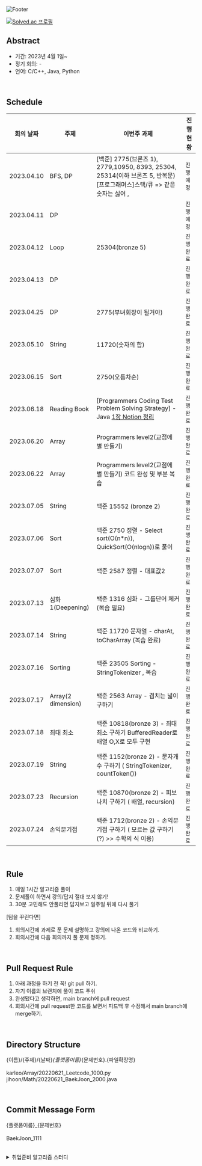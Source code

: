 ![Footer](https://capsule-render.vercel.app/api?type=waving&color=auto&height=200&section=footer&text=Algorithms%20study&fontSize=100)



[![Solved.ac
프로필](http://mazassumnida.wtf/api/v2/generate_badge?boj=karleo)](https://solved.ac/profile/karleo)







## Abstract

- 기간: 2023년 4월 1일~
- 정기 회의: -
- 언어: C/C++, Java, Python

<br>

## Schedule


| **회의 날짜**  | **주제** | **이번주 과제**                                                                                                                                           | **진행 현황** |
|------------|--|------------------------------------------------------------------------------------------------------------------------------------------------------|-----------|
| 2023.04.10 | BFS, DP | [백준] 2775(브론즈 1), 2779,10950, 8393, 25304, 25314(이하 브론즈 5, 반복문) [프로그래머스]스택/큐 => 같은숫자는 싫어 ,                                                           | `진행 예정`   |
| 2023.04.11 | DP |                                                                                                                                                      | `진행 예정`   |
| 2023.04.12 | Loop | 25304(bronze 5)                                                                                                                                      | `진행 완료`   |
| 2023.04.13 | DP |                                                                                                                                                      | `진행 완료`   |
| 2023.04.25 | DP | 2775(부녀회장이 될거야)                                                                                                                                      | `진행 완료`   |
| 2023.05.10 | String | 11720(숫자의 합)                                                                                                                                         | `진행 완료`   |
| 2023.06.15 | Sort | 2750(오름차순)                                                                                                                                           | `진행 완료`   |
| 2023.06.18 | Reading Book | [Programmers Coding Test Problem Solving Strategy] - Java  [1장 Notion 정리](https://www.notion.so/Programmers-Java-0334141765a84fcf8e03793b0c98e3a3?pvs=4) | `진행 완료`   |
| 2023.06.20 | Array | Programmers level2(교점에 별 만들기)                                                                                                                        | `진행 완료`   |
| 2023.06.22 | Array | Programmers level2(교점에 별 만들기) 코드 완성 및 부분 복습                                                                                                          | `진행 완료`   |
| 2023.07.05 | String | 백준 15552 (bronze 2)                                                                                                                                  | `진행 완료`   |
| 2023.07.06 | Sort | 백준 2750 정렬 - Select sort(O(n*n)), QuickSort(O(nlogn))로 풀이                                                                                            | `진행 완료`   |
| 2023.07.07 | Sort | 백준 2587 정렬 - 대표값2                                                                                                                                    | `진행 완료`   |
| 2023.07.13 | 심화1(Deepening) | 백준 1316 심화 - 그룹단어 체커 (복습 필요)                                                                                                                         | `진행 완료`   |
| 2023.07.14 | String | 백준 11720 문자열 - charAt, toCharArray (복습 완료)                                                                                                           | `진행 완료`   |
| 2023.07.16 | Sorting | 백준 23505 Sorting - StringTokenizer , 복습                                                                                                                 | `진행 완료`   |
| 2023.07.17 | Array(2 dimension) | 백준 2563 Array - 겹치는 넓이 구하기                                                                                                                | `진행 완료`   |
| 2023.07.18 | 최대 최소 | 백준 10818(bronze 3)  - 최대최소 구하기 BufferedReader로 배열 O,X로 모두 구현                                                                                     | `진행 완료`   |
| 2023.07.19 | String | 백준 1152(bronze 2)  - 문자개수 구하기 ( StringTokenizer, countToken())                                                                                        | `진행 완료`   |
| 2023.07.23 | Recursion | 백준 10870(bronze 2)  - 피보나치 구하기 ( 배열, recursion)                                                                                        | `진행 완료`   |
| 2023.07.24 | 손익분기점 | 백준 1712(bronze 2)  - 손익분기점 구하기 ( 모르는 값 구하기(?) >> 수학의 식 이용)                                                                                        | `진행 완료`   |



<br>

## Rule

1. 매일 1시간 알고리즘 풀이
2. 문제풀이 하면서 강의/답지 절대 보지 않기!
3. 30분 고민해도 안풀리면 답지보고 일주일 뒤에 다시 풀기

[팀을 꾸린다면]
1. 회의시간에 과제로 푼 문제 설명하고 강의에 나온 코드와 비교하기.
2. 회의시간에 다음 회의까지 풀 문제 정하기.



<br>

## Pull Request Rule

1. 아래 과정을 하기 전 꼭! git pull 하기.
2. 자기 이름의 브랜치에 풀이 코드 푸쉬
3. 완성됐다고 생각하면, main branch에 pull request
4. 회의시간에 pull request한 코드를 보면서 피드백 후 수정해서 main branch에 merge하기. 


<br>

## Directory Structure
{이름}/{주제}/{날짜}_{플랫폼이름}_{문제번호}.{파일확장명} <br><br>
karleo/Array/20220621_Leetcode_1000.py <br>
jihoon/Math/20220621_BaekJoon_2000.java <br>


<br>

## Commit Message Form
{플랫폼이름}_{문제번호}
<br><br>
BaekJoon_1111


<br>


<details>
<summary>취업준비 알고리즘 스터디</summary>
<div markdown="1">

## Abstract

- 기간: 2023년 04월 ~ 7월
- 정기 회의: -
- 언어: Java



<br>

## Rule

1. 매일 최소 1문제

[팀이 있다면]
1. 매주 요일 시에 모여서 정기 회의
2. 정기회의날 선정한 2문제, 이번주 좋았던 1문제 코드 리뷰 및 다음에 코드 리뷰할 2문제 선정 
3. 정기회의날 진도 체크하고 미완료 시, 만족될 때까지 집에 못감.

<br>

## Pull Request Rule(If team)

1. 자기 이름의 브랜치에 풀이 코드 푸쉬
2. 완성됐다고 생각하면, main 브랜치에 pull request. 이때, comment에 코드 설명하기.
3. 상대방이 pull request한 코드를 보고 comment에 피드백한 후 merge하기. 


<br>

## Description Method

문제번호. 문제이름
<br>간단한 문제설명
1. 문제 풀이를 위한 접근방식 설명
2. 적용 자료구조, 알고리즘 개념 간단하게 설명
3. 시간 복잡도 계산
4. 사용 라이브러리 간단하게 설명
5. 느낀점


<br>

## Notion Tips
- Ctrl + shift + 방향키로 원하는 글자 선택후
  - Ctrl + b: 글씨 굵게
  - Ctrl + i: 글씨 뉘게됨
  - Ctrl + u: 글씨 밑줄



<br>

## Commit Message Form



<br>

## Schedule



</div>
</details>
